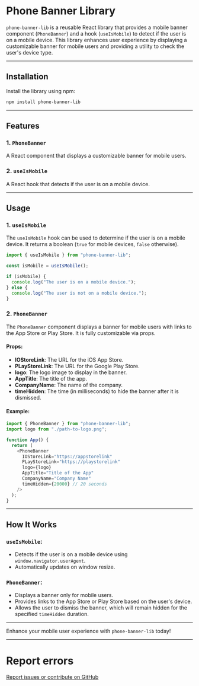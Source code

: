 # Phone Banner Library

`phone-banner-lib` is a reusable React library that provides a mobile banner component (`PhoneBanner`) and a hook (`useIsMobile`) to detect if the user is on a mobile device. This library enhances user experience by displaying a customizable banner for mobile users and providing a utility to check the user's device type.

---

## Installation

Install the library using npm:

```bash
npm install phone-banner-lib
```

---

## Features

### 1. `PhoneBanner`
A React component that displays a customizable banner for mobile users.

### 2. `useIsMobile`
A React hook that detects if the user is on a mobile device.

---

## Usage

### 1. `useIsMobile`

The `useIsMobile` hook can be used to determine if the user is on a mobile device. It returns a boolean (`true` for mobile devices, `false` otherwise).

```javascript
import { useIsMobile } from "phone-banner-lib";

const isMobile = useIsMobile();

if (isMobile) {
  console.log("The user is on a mobile device.");
} else {
  console.log("The user is not on a mobile device.");
}
```

### 2. `PhoneBanner`

The `PhoneBanner` component displays a banner for mobile users with links to the App Store or Play Store. It is fully customizable via props.

#### Props:
- **IOStoreLink**: The URL for the iOS App Store.
- **PLayStoreLink**: The URL for the Google Play Store.
- **logo**: The logo image to display in the banner.
- **AppTitle**: The title of the app.
- **CompanyName**: The name of the company.
- **timeHidden**: The time (in milliseconds) to hide the banner after it is dismissed.

#### Example:

```javascript
import { PhoneBanner } from "phone-banner-lib";
import logo from "./path-to-logo.png";

function App() {
  return (
    <PhoneBanner
      IOStoreLink="https://appstorelink"
      PLayStoreLink="https://playstorelink"
      logo={logo}
      AppTitle="Title of the App"
      CompanyName="Company Name"
      timeHidden={20000} // 20 seconds
    />
  );
}
```

---

## How It Works

### `useIsMobile`:
- Detects if the user is on a mobile device using `window.navigator.userAgent`.
- Automatically updates on window resize.

### `PhoneBanner`:
- Displays a banner only for mobile users.
- Provides links to the App Store or Play Store based on the user's device.
- Allows the user to dismiss the banner, which will remain hidden for the specified `timeHidden` duration.

---

Enhance your mobile user experience with `phone-banner-lib` today!

---

# Report errors

[Report issues or contribute on GitHub](https://github.com/FC-d2g/phone-banner-lib.git)